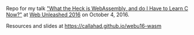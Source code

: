 Repo for my talk ["What the Heck is WebAssembly, and do I Have to Learn C Now?"](http://fitc.ca/presentation/heck-webassembly-learn-c-now/) at [Web Unleashed 2016](http://fitc.ca/event/webu16/) on October 4, 2016.

Resources and slides at https://callahad.github.io/webu16-wasm
